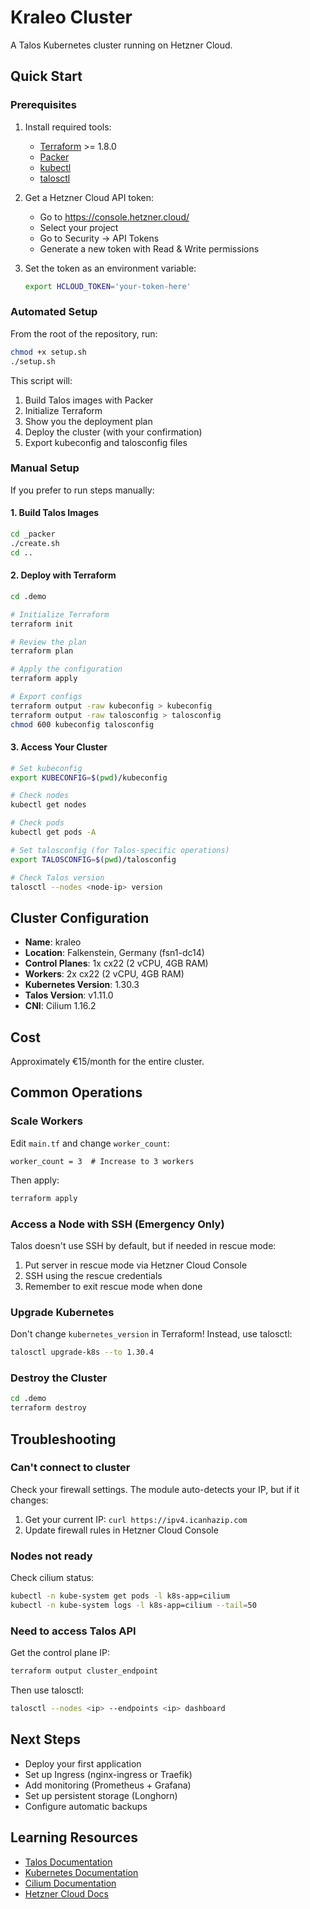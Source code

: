 # Kraleo Cluster

A Talos Kubernetes cluster running on Hetzner Cloud.

## Quick Start

### Prerequisites

1. Install required tools:
   - [Terraform](https://www.terraform.io/downloads) >= 1.8.0
   - [Packer](https://www.packer.io/downloads)
   - [kubectl](https://kubernetes.io/docs/tasks/tools/)
   - [talosctl](https://www.talos.dev/latest/introduction/quickstart/#talosctl)

2. Get a Hetzner Cloud API token:
   - Go to https://console.hetzner.cloud/
   - Select your project
   - Go to Security → API Tokens
   - Generate a new token with Read & Write permissions

3. Set the token as an environment variable:
   ```bash
   export HCLOUD_TOKEN='your-token-here'
   ```

### Automated Setup

From the root of the repository, run:

```bash
chmod +x setup.sh
./setup.sh
```

This script will:
1. Build Talos images with Packer
2. Initialize Terraform
3. Show you the deployment plan
4. Deploy the cluster (with your confirmation)
5. Export kubeconfig and talosconfig files

### Manual Setup

If you prefer to run steps manually:

#### 1. Build Talos Images

```bash
cd _packer
./create.sh
cd ..
```

#### 2. Deploy with Terraform

```bash
cd .demo

# Initialize Terraform
terraform init

# Review the plan
terraform plan

# Apply the configuration
terraform apply

# Export configs
terraform output -raw kubeconfig > kubeconfig
terraform output -raw talosconfig > talosconfig
chmod 600 kubeconfig talosconfig
```

#### 3. Access Your Cluster

```bash
# Set kubeconfig
export KUBECONFIG=$(pwd)/kubeconfig

# Check nodes
kubectl get nodes

# Check pods
kubectl get pods -A

# Set talosconfig (for Talos-specific operations)
export TALOSCONFIG=$(pwd)/talosconfig

# Check Talos version
talosctl --nodes <node-ip> version
```

## Cluster Configuration

- **Name**: kraleo
- **Location**: Falkenstein, Germany (fsn1-dc14)
- **Control Planes**: 1x cx22 (2 vCPU, 4GB RAM)
- **Workers**: 2x cx22 (2 vCPU, 4GB RAM)
- **Kubernetes Version**: 1.30.3
- **Talos Version**: v1.11.0
- **CNI**: Cilium 1.16.2

## Cost

Approximately €15/month for the entire cluster.

## Common Operations

### Scale Workers

Edit `main.tf` and change `worker_count`:

```hcl
worker_count = 3  # Increase to 3 workers
```

Then apply:

```bash
terraform apply
```

### Access a Node with SSH (Emergency Only)

Talos doesn't use SSH by default, but if needed in rescue mode:

1. Put server in rescue mode via Hetzner Cloud Console
2. SSH using the rescue credentials
3. Remember to exit rescue mode when done

### Upgrade Kubernetes

Don't change `kubernetes_version` in Terraform! Instead, use talosctl:

```bash
talosctl upgrade-k8s --to 1.30.4
```

### Destroy the Cluster

```bash
cd .demo
terraform destroy
```

## Troubleshooting

### Can't connect to cluster

Check your firewall settings. The module auto-detects your IP, but if it changes:

1. Get your current IP: `curl https://ipv4.icanhazip.com`
2. Update firewall rules in Hetzner Cloud Console

### Nodes not ready

Check cilium status:

```bash
kubectl -n kube-system get pods -l k8s-app=cilium
kubectl -n kube-system logs -l k8s-app=cilium --tail=50
```

### Need to access Talos API

Get the control plane IP:

```bash
terraform output cluster_endpoint
```

Then use talosctl:

```bash
talosctl --nodes <ip> --endpoints <ip> dashboard
```

## Next Steps

- Deploy your first application
- Set up Ingress (nginx-ingress or Traefik)
- Add monitoring (Prometheus + Grafana)
- Set up persistent storage (Longhorn)
- Configure automatic backups

## Learning Resources

- [Talos Documentation](https://www.talos.dev/)
- [Kubernetes Documentation](https://kubernetes.io/docs/)
- [Cilium Documentation](https://docs.cilium.io/)
- [Hetzner Cloud Docs](https://docs.hetzner.cloud/)
